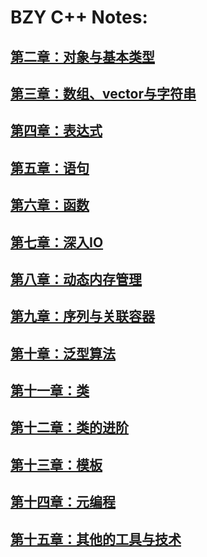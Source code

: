 # BZY C++ Notes:

## [第二章：对象与基本类型](./chapter/02.第二章：对象与基本类型.md)

## [第三章：数组、vector与字符串](./chapter/03.第三章：数组、vector与字符串.md)

## [第四章：表达式](./chapter/04.第四章：表达式.md)

## [第五章：语句](./chapter/05.第五章：语句.md)

## [第六章：函数](./chapter/06.第六章：函数.md)

## [第七章：深入IO](./chapter/07.第七章：深入IO.md)

## [第八章：动态内存管理](./chapter/08.第八章：动态内存管理.md)

## [第九章：序列与关联容器](./chapter/09.第九章：序列与关联容器.md)

## [第十章：泛型算法](./chapter/10.第十章：泛型算法.md)

## [第十一章：类](./chapter/11.第十一章：类.md)

## [第十二章：类的进阶](./chapter/12.第十二章：类的进阶.md)

## [第十三章：模板](./chapter/13.第十三章：模板.md)

## [第十四章：元编程](./chapter/14.第十四章：元编程.md)

## [第十五章：其他的工具与技术](./chapter/15.第十五章：其他的工具与技术.md)
